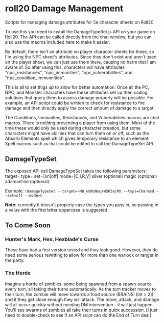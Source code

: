 # roll20 Damage Management
Scripts for managing damage attributes for 5e character sheets on Roll20

To use this you need to install the DamageTypeSet.js API on your game on Roll20. The API can be called directly from the chat window, but you can also use the macros included here to make it easier.

By default, there isn't an attribute on player character sheets for these, so I'm using the NPC sheet's attributes. Since they don't exist and aren't used on the player sheet, we can just use them there, causing no harm that I am aware of. So after using this, characters will have attributes "npc_resistances", "npc_immunities", "npc_vulnerabilities", and "npc_condition_immunnities".

This is all to set thigs up to allow for better automation. Once all the PC, NPC, and Monster characters have these attributes set up then coding solutions that query them to assess damage properly will be possible. For example, an API script could be written to check for resistance to fire damage and then directly apply the correct amount of damage to a target.

The Conditions, Immunities, Resistances, and Vulnerabiliies macros are chat macros. There is nothing preventing a player from using them. Most of the time these would only be used during character creation, but some characters might have abilities that can turn them on or off, such as the Absorb Elements spell which gives temporary resistance to an element. Spell macros such as that could be edited to call the DamageTypeSet API.

## DamageTypeSet
The exposed API call DamageTypeSet takes the following parameters:
target=*<TokenDI>*
type=*<DamageTypeOrCondition>*
set=[on|off]
mode=[C,I,R,V]
silver (optional)
magic (optional)
adamantine (optional)
  
Example:
`!DamageTypeSet --target=-MB_wBNsNuqxW5R3ajMX --type=Charmed --set=off --mode=C`

**Note:** currently it doesn't properly case the types you pass in, so passing in a value with the first letter uppercase is suggested.

## To Come Soon
### Hunter's Mark, Hex, Hexblade's Curse
These have had a first version tested and they look good. However, they do need some serious rewriting to allow for more than one warlock or ranger in the party.

### The Horde
Imagine a horde of zombies, some being spawned from a spawn-source every turn, all taking their turns automatically. As the turn tracker moves to their turn, the zombie will move towards a food source (BRAINS! [Int > 2]) and if they get close enough they will attack. The move, attack, and damage will all occur quickly without needing DM intervention - it will just happen. You'll see swarms of zombies all take their turns in quick succession. [I just need to double-check to see if an API scipt can do the End of Turn deal]
